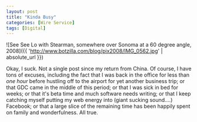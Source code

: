 ```yaml
---
layout: post
title: "Kinda Busy"
categories: [Wire Service]
tags: [Digital]
---
```



![See See Lo with Stearman, somewhere over Sonoma at a 60 degree angle, 2008]({{ 'http://www.botzilla.com/blog/pix2008/IMG_0562.jpg' | absolute_url }})


Okay, I suck. Not a single post since my return from China. Of course, I have tons of excuses, including the fact that I was back in the office for less than <i>one hour</i> before hustling off to the airport for yet another business trip; or that GDC came in the middle of this period; or that I was sick in bed for weeks; or that it's beta time and much software needs writing; or that I keep catching myself putting my web energy into (giant sucking sound....) Facebook; or that a large slice of the remaining time has been happily spent on family and wonderfulness. All true.
